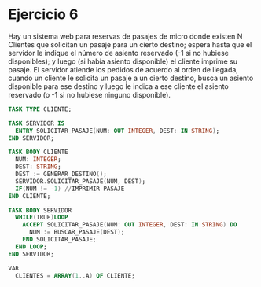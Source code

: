 # Ejercicio 6

Hay un sistema web para reservas de pasajes de micro donde existen N Clientes que solicitan un pasaje para un cierto destino; espera hasta que el servidor le indique el número de asiento reservado (-1 si no hubiese disponibles); y luego (si había asiento disponible) el cliente imprime su pasaje. El servidor atiende los pedidos de acuerdo al orden de llegada, cuando un cliente le solicita un pasaje a un cierto destino, busca un asiento disponible para ese destino y luego le indica a ese cliente el asiento reservado (o -1 si no hubiese ninguno disponible).

```ada
TASK TYPE CLIENTE;

TASK SERVIDOR IS
  ENTRY SOLICITAR_PASAJE(NUM: OUT INTEGER, DEST: IN STRING);
END SERVIDOR;

TASK BODY CLIENTE
  NUM: INTEGER;
  DEST: STRING;
  DEST := GENERAR_DESTINO();
  SERVIDOR.SOLICITAR_PASAJE(NUM, DEST);
  IF(NUM != -1) //IMPRIMIR PASAJE
END CLIENTE;

TASK BODY SERVIDOR
  WHILE(TRUE)LOOP
    ACCEPT SOLICITAR_PASAJE(NUM: OUT INTEGER, DEST: IN STRING) DO
      NUM := BUSCAR_PASAJE(DEST);
    END SOLICITAR_PASAJE;
  END LOOP;
END SERVIDOR;

VAR
  CLIENTES = ARRAY(1..A) OF CLIENTE;
```
